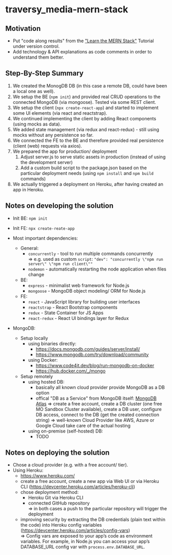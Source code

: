 # traversy_media-mern-stack

## Motivation

- Put "code along results" from the ["Learn the MERN Stack"](<https://www.youtube.com/playlist?list=PLillGF-RfqbbiTGgA77tGO426V3hRF9iE>) Tutorial under version control.
- Add technology & API explanations as code comments in order to understand them better.

## Step-By-Step Summary

1. We created the MonogDB DB (in this case a remote DB, could have been a local one as well).
2. We setup the BE (`npm init`) and provided real CRUD operations to the connected MongoDB (via mongoose). Tested via some REST client.
3. We setup the client (`npx create-react-app`) and started to implement some UI elements (via react and reactstrap).
4. We continued implementing the client by adding React components (using mocks as data).
5. We added state management (via redux and react-redux) - still using mocks without any persistence so far.
6. We connected the FE to the BE and therefore provided real persistence (client (web) requests via axios).
7. We prepared the app for production/ deployment
   1. Adjust server.js to serve static assets in production (instead of using the development server)
   2. Add a custom build script to the package.json based on the particular deployment needs (using `npm install` and `npm build` commands)
8. We actually triggered a deployment on Heroku, after having created an app in Heroku.

## Notes on developing the solution

- Init BE: `npm init`
- Init FE: `npx create-reate-app`

- Most important dependencies:
  - General:
    - `concurrently` - tool to run multiple commands concurrently  
    => e.g. used as custom `script`: `"dev": "concurrently \"npm run server\" \"npm run client\""`
    - `nodemon` - automatically restarting the node application when files change
  - BE:
    - `express` - minimalist web framework for Node.js
    - `mongoose` - MongoDB object modeling/ ORM for Node.js
  - FE:
    - `react` - JavaScript library for building user interfaces
    - `reactstrap` - React Bootstrap components
    - `redux` - State Container for JS Apps
    - `react-redux` - React UI bindings layer for Redux

- MongoDB:
  - Setup locally
    - using binaries directly:
      - <https://docs.mongodb.com/guides/server/install/>
      - <https://www.mongodb.com/try/download/community>
    - using Docker:
      - <https://www.code4it.dev/blog/run-mongodb-on-docker>
      - <https://hub.docker.com/_/mongo>
  - Setup remotely
    - using hosted DB:
      - basically all known cloud provider provide MongoDB as a DB option
      - offical "DB as a Service" from MongoDB itself: [MongoDB Atlas](<https://cloud.mongodb.com>)
      => create a free account, create a DB cluster (one free MO Sandbox Cluster available), create a DB user, configure DB access, connect to the DB (get the created connection string)
      => well-known Cloud Provider like AWS, Azure or Google Cloud take care of the actual hosting
    - using on-premise (self-hosted) DB:
      - TODO

## Notes on deploying the solution

- Chose a cloud provider (e.g. with a free account/ tier).
- Using Heroku:
  - <https://www.heroku.com/>
  - create a free account, create a new app via Web UI or via Heroku CLI (<https://devcenter.heroku.com/articles/heroku-cli>)
  - chose deployment method:
    - Heroku Git via Heroku CLI
    - connected GitHub repository  
    => in both cases a push to the particular repository will trigger the deployment
  - improving security by extracting the DB credentials (plain text within the code) into Heroku config variables (<https://devcenter.heroku.com/articles/config-vars>)  
  => Config vars are exposed to your app’s code as environment variables. For example, in Node.js you can access your app’s DATABASE_URL config var with `process.env.DATABASE_URL`.
